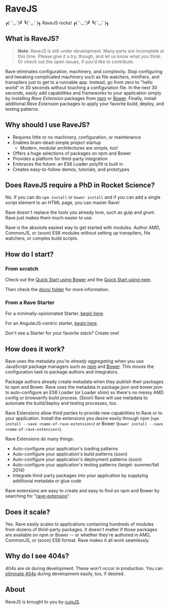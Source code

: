 # RaveJS

┏( ˆ◡ˆ)┛ ┗(ˆ◡ˆ )┓ RaveJS rocks! ┏( ˆ◡ˆ)┛ ┗(ˆ◡ˆ )┓

## What is RaveJS?

> **Note**: RaveJS is still under development.  Many parts are incomplete at
this time.  Please give it a try, though, and let us know what you think.
Or check out the open issues, if you'd like to contribute.

Rave eliminates configuration, machinery, and complexity.  Stop configuring
and tweaking complicated machinery such as file watchers, minifiers, and
transpilers just to get to a runnable app.  Instead, go from zero to "hello
world" in 30 seconds without touching a configuration file.  In the next 30
seconds, easily add capabilities and frameworks to your application simply
by installing *Rave Extension* packages from
[npm](//www.npmjs.org/search?q=rave-extension) or
[Bower](//bower.io/search/?q=rave-extension). Finally, install additional
*Rave Extension* packages to apply your favorite build, deploy, and testing
patterns.

## Why should I use RaveJS?

-	Requires little or no machinery, configuration, or maintenance
-	Enables brain-dead-simple project startup
	-	Modern, modular architectures are simple, too!
-	Offers a huge selections of packages on npm and Bower
-   Provides a platform for third-party integration
-	Embraces the future: an ES6 Loader polyfill is built in
-	Creates easy-to-follow demos, tutorials, and prototypes


## Does RaveJS require a PhD in Rocket Science?

No.  If you can do `npm install` or `bower install` and if you can add
a single script element to an HTML page, you can master Rave!

Rave doesn't replace the tools you already love, such as gulp and grunt.
Rave just makes them much easier to use.

Rave is the absolute easiest way to get started with modules.  Author AMD,
CommonJS, or (soon) ES6 modules without setting up transpilers, file watchers,
or complex build scripts.


## How do I start?

### From scratch

Check out the [Quick Start using Bower](./docs/quick-start-bower.md)
and the [Quick Start using npm](./docs/quick-start-npm.md).

Then check the [docs/ folder](./docs/) for more information.

### From a Rave Starter

For a minimally-opinionated Starter,
[begin here](https://github.com/RaveJS/rave-start).

For an AngularJS-centric starter,
[begin here](https://github.com/RaveJS/rave-start-angular).

Don't see a Starter for your favorite stack?  Create one!

## How does it work?

Rave uses the metadata *you're already aggregating* when you use JavaScript
package managers such as [npm](//npmjs.org) and [Bower](//bower.io).
This moves the configuration task to package authors and integrators.

Package authors already create metadata when they publish their
packages to npm and Bower.  Rave uses the metadata in package.json and
bower.json to auto-configure an ES6 Loader (or Loader shim) so there's no
messy AMD config or browserify build process.  (Soon) Rave will use
metadata to automate the build/deploy and testing processes, too.

Rave Extensions allow third parties to provide new capabilities
to Rave or to your application.  Install the extensions you desire easily
through npm (`npm install --save <name-of-rave-extension>`) or Bower
(`bower install --save <name-of-rave-extension>`).

Rave Extensions do many things:

- Auto-configure your application's loading patterns
- Auto-configure your application's build patterns (soon)
- Auto-configure your application's deployment patterns (soon)
- Auto-configure your application's testing patterns (target: summer/fall 2014)
- Integrate third-party packages into your application by supplying additional
  metadata or glue code

Rave extensions are easy to create and easy to find on npm and
Bower by searching for "[rave-extension](https://www.npmjs.org/search?q=rave-extension)".


## Does it scale?

Yes. Rave easily scales to applications containing hundreds of modules
from dozens of third-party packages.  It doesn't matter if those packages
are available on npm or Bower -- or whether they're authored in AMD, CommonJS,
or (soon) ES6 format.  Rave makes it all work seamlessly.


## Why do I see 404s?

404s are ok during development.  These won't occur in production. You can
[eliminate 404s](./docs/404s.md) during development easily, too, if desired.


## About

RaveJS is brought to you by [cujoJS](http://cujojs.com).
